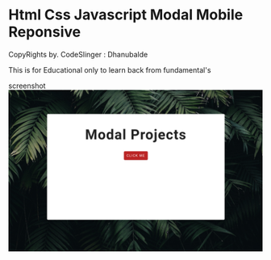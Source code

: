 # Html Css Javascript Modal Mobile Reponsive
CopyRights by. CodeSlinger : Dhanubalde

This is for Educational only to learn back from fundamental's

screenshot
<img src="./image/modal.png" alt="modal"/>
